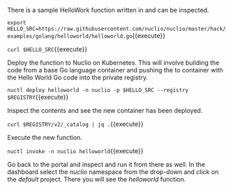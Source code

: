 There is a sample HelloWork function written in and can be inspected.

`export HELLO_SRC=https://raw.githubusercontent.com/nuclio/nuclio/master/hack/examples/golang/helloworld/helloworld.go`{{execute}}

`curl $HELLO_SRC`{{execute}}

Deploy the function to Nuclio on Kubernetes. This will involve building the code from a base Go language container and pushing the to container with the Hello World Go code into the private registry.

`nuctl deploy helloworld -n nuclio -p $HELLO_SRC --registry $REGISTRY`{{execute}}

Inspect the contents and see the new container has been deployed.

`curl $REGISTRY/v2/_catalog | jq .`{{execute}}

Execute the new function.

`nuctl invoke -n nuclio helloworld`{{execute}}

Go back to the portal and inspect and run it from there as well. In the dashboard select the _nuclio_ namespace from the drop-down and click on the _default_ project. There you will see the _helloworld_ function.
